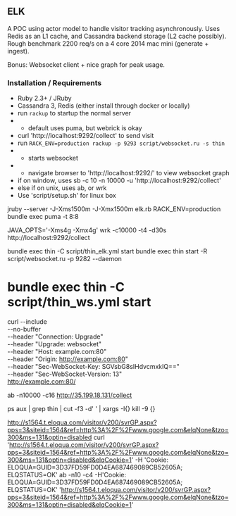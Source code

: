 ## ELK

A POC using actor model to handle visitor tracking
asynchronously. Uses Redis as an L1 cache, and Cassandra
backend storage (L2 cache possibly). Rough benchmark
2200 req/s on a 4 core 2014 mac mini (generate + ingest).

Bonus: Websocket client + nice graph for peak usage.

### Installation / Requirements

- Ruby 2.3+ / JRuby
- Cassandra 3, Redis (either install through docker or locally)
- run `rackup` to startup the normal server
- - default uses puma, but webrick is okay
- curl 'http://localhost:9292/collect' to send visit
- run `RACK_ENV=production rackup -p 9293 script/websocket.ru -s thin`
- - starts websocket
- - navigate browser to 'http://localhost:9292/' to view websocket graph
- if on window, uses sb -c 10 -n 10000 -u 'http://localhost:9292/collect'
- else if on unix, uses ab, or wrk
- Use 'script/setup.sh' for linux box

jruby --server -J-Xms1500m -J-Xmx1500m elk.rb
RACK_ENV=production bundle exec puma -t 8:8

JAVA_OPTS='-Xms4g -Xmx4g'
wrk -c10000 -t4 -d30s http://localhost:9292/collect


bundle exec thin -C script/thin_elk.yml start
bundle exec thin start -R script/websocket.ru -p 9282 --daemon
# bundle exec thin -C script/thin_ws.yml start

curl --include \
     --no-buffer \
     --header "Connection: Upgrade" \
     --header "Upgrade: websocket" \
     --header "Host: example.com:80" \
     --header "Origin: http://example.com:80" \
     --header "Sec-WebSocket-Key: SGVsbG8sIHdvcmxkIQ==" \
     --header "Sec-WebSocket-Version: 13" \
     http://example.com:80/

ab -n10000 -c16 http://35.199.18.131/collect

ps aux | grep thin | cut -f3 -d' ' | xargs -I{} kill -9 {}

http://s1564.t.eloqua.com/visitor/v200/svrGP.aspx?pps=3&siteid=1564&ref=http%3A%2F%2Fwww.google.com&elqNone&tzo=300&ms=131&optin=disabled
curl 'http://s1564.t.eloqua.com/visitor/v200/svrGP.aspx?pps=3&siteid=1564&ref=http%3A%2F%2Fwww.google.com&elqNone&tzo=300&ms=131&optin=disabled&elqCookie=1' -H 'Cookie: ELOQUA=GUID=3D37FD59FD0D4EA687469089CB52605A; ELQSTATUS=OK'
ab -n10 -c4 -H'Cookie: ELOQUA=GUID=3D37FD59FD0D4EA687469089CB52605A; ELQSTATUS=OK' 'http://s1564.t.eloqua.com/visitor/v200/svrGP.aspx?pps=3&siteid=1564&ref=http%3A%2F%2Fwww.google.com&elqNone&tzo=300&ms=131&optin=disabled&elqCookie=1'

